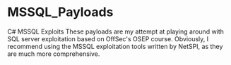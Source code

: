 # MSSQL_Payloads
C# MSSQL Exploits
These payloads are my attempt at playing around with SQL server exploitation based on OffSec's OSEP course. Obviously, I recommend using the MSSQL exploitation tools written by NetSPI, as they are much more comprehensive. 
